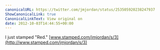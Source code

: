 ```yaml
---
canonicalURL: https://twitter.com/jmjordan/status/253505920238247937
ShowCanonicalLink: true
CanonicalLinkText: View original on
date: 2012-10-03T14:44:55+00:00
---
```

I just stamped "Red." [www.stamped.com/jmjordan/s/3](http://www.stamped.com/jmjordan/s/3)